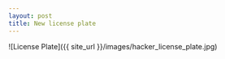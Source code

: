 ```yaml
---
layout: post
title: New license plate
---
```

![License Plate]({{ site_url }}/images/hacker_license_plate.jpg)
